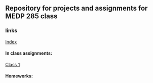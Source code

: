 ## Repository for projects and assignments for MEDP 285 class

### links
[Index](https://rafaperalva.github.io/media/)  

#### In class assignments:
[Class 1](https://rafaperalva.github.io/media/class1_inclass.html)

#### Homeworks: